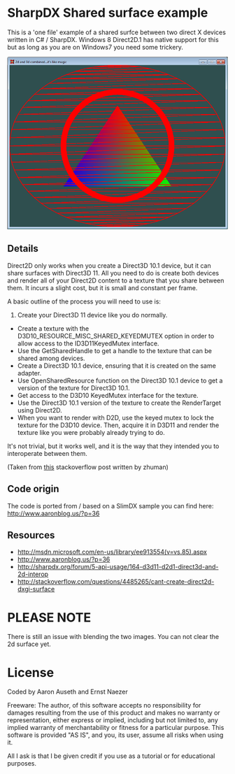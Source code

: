 SharpDX Shared surface example
=====
This is a 'one file' example of a shared surfce between two direct X devices written in C# / SharpDX. Windows 8 Direct2D.1 has native support for this but as long as you are on Windows7 you need some trickery.

![the example](https://github.com/enix/SharpDXSharedResources/raw/master/Artifacts/shared_surfaces.png "this is how it should look")

Details
---

Direct2D only works when you create a Direct3D 10.1 device, but it can share surfaces with Direct3D 11. All you need to do is create both devices and render all of your Direct2D content to a texture that you share between them. It incurs a slight cost, but it is small and constant per frame.

A basic outline of the process you will need to use is:

1. Create your Direct3D 11 device like you do normally.
* Create a texture with the D3D10_RESOURCE_MISC_SHARED_KEYEDMUTEX option in order to allow access to the ID3D11KeyedMutex interface.
* Use the GetSharedHandle to get a handle to the texture that can be shared among devices.
* Create a Direct3D 10.1 device, ensuring that it is created on the same adapter.
* Use OpenSharedResource function on the Direct3D 10.1 device to get a version of the texture for Direct3D 10.1.
* Get access to the D3D10 KeyedMutex interface for the texture.
* Use the Direct3D 10.1 version of the texture to create the RenderTarget using Direct2D.
* When you want to render with D2D, use the keyed mutex to lock the texture for the D3D10 device. Then, acquire it in D3D11 and render the texture like you were probably already trying to do.

It's not trivial, but it works well, and it is the way that they intended you to interoperate between them.

(Taken from [this](http://stackoverflow.com/questions/4485265/cant-create-direct2d-dxgi-surface) stackoverflow post written by zhuman)

Code origin
----
The code is ported from / based on a SlimDX sample you can find here: http://www.aaronblog.us/?p=36

Resources
---

* http://msdn.microsoft.com/en-us/library/ee913554(v=vs.85).aspx
* http://www.aaronblog.us/?p=36
* http://sharpdx.org/forum/5-api-usage/164-d3d11-d2d1-direct3d-and-2d-interop
* http://stackoverflow.com/questions/4485265/cant-create-direct2d-dxgi-surface

PLEASE NOTE
====
There is still an issue with blending the two images. You can not clear the 2d surface yet.

License
===
Coded by Aaron Auseth and Ernst Naezer

  Freeware: The author, of this software accepts no responsibility for damages resulting
  from the use of this product and makes no warranty or representation, either
  express or implied, including but not limited to, any implied warranty of
  merchantability or fitness for a particular purpose. This software is provided
  "AS IS", and you, its user, assume all risks when using it.
  
  All I ask is that I be given credit if you use as a tutorial or for educational purposes.
